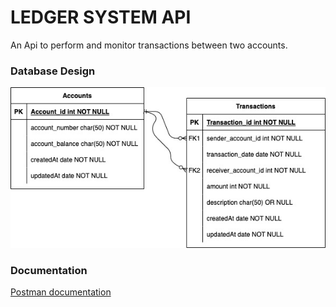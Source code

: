 # LEDGER SYSTEM API

An Api to perform and monitor transactions between two accounts.

### Database Design

![dbdesign](src/utils/pictures/Ledger_System.jpg)

### Documentation
[Postman documentation](https://documenter.getpostman.com/view/13382488/UyxkmRiT)
